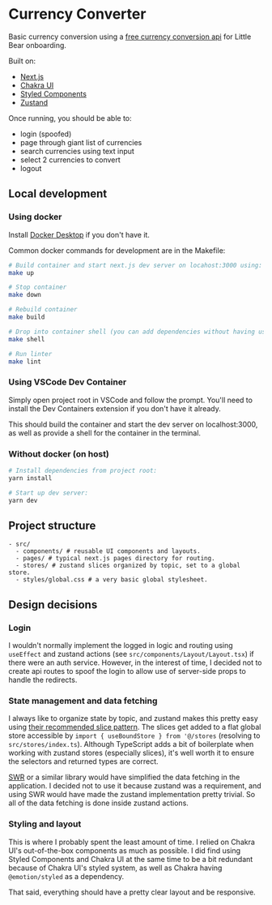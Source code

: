 # Currency Converter

Basic currency conversion using a [free currency conversion api](https://github.com/fawazahmed0/currency-api) for Little Bear onboarding.

Built on:
* [Next.js](https://nextjs.org)
* [Chakra UI](https://chakra-ui.com)
* [Styled Components](https://styled-components.com/)
* [Zustand](https://github.com/pmndrs/zustand)

Once running, you should be able to:
- login (spoofed)
- page through giant list of currencies
- search currencies using text input
- select 2 currencies to convert
- logout

## Local development

### Using docker

Install [Docker Desktop](https://docs.docker.com/desktop/) if you don't have it.

Common docker commands for development are in the Makefile:

```bash
# Build container and start next.js dev server on locahost:3000 using:
make up

# Stop container
make down

# Rebuild container
make build

# Drop into container shell (you can add dependencies without having use yarn on host here)
make shell

# Run linter
make lint
```

### Using VSCode Dev Container

Simply open project root in VSCode and follow the prompt. You'll need to install the Dev Containers extension if you don't have it already.

This should build the container and start the dev server on localhost:3000, as well as provide a shell for the container in the terminal.

### Without docker (on host)

```bash
# Install dependencies from project root:
yarn install

# Start up dev server:
yarn dev
```

## Project structure

```
- src/
  - components/ # reusable UI components and layouts.
  - pages/ # typical next.js pages directory for routing.
  - stores/ # zustand slices organized by topic, set to a global store.
  - styles/global.css # a very basic global stylesheet.
```

## Design decisions

### Login
I wouldn't normally implement the logged in logic and routing using `useEffect` and zustand actions (see `src/components/Layout/Layout.tsx`) if there were an auth service. However, in the interest of time, I decided not to create api routes to spoof the login to allow use of server-side props to handle the redirects.

### State management and data fetching
I always like to organize state by topic, and zustand makes this pretty easy using [their recommended slice pattern](https://github.com/pmndrs/zustand/blob/main/docs/guides/slices-pattern.md). The slices get added to a flat global store accessible by `import { useBoundStore } from '@/stores` (resolving to `src/stores/index.ts`). Although TypeScript adds a bit of boilerplate when working with zustand stores (especially slices), it's well worth it to ensure the selectors and returned types are correct.

[SWR](https://swr.vercel.app/docs/with-nextjs) or a similar library would have simplified the data fetching in the application. I decided not to use it because zustand was a requirement, and using SWR would have made the zustand implementation pretty trivial. So all of the data fetching is done inside zustand actions.

### Styling and layout
This is where I probably spent the least amount of time. I relied on Chakra UI's out-of-the-box components as much as possible. I did find using Styled Components and Chakra UI at the same time to be a bit redundant because of Chakra UI's styled system, as well as Chakra having `@emotion/styled` as a dependency.

That said, everything should have a pretty clear layout and be responsive.
